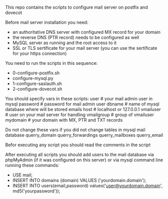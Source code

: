 This repo contains the scripts to configure mail server on postfix and dovecot

Before mail server installation you need:
 - an authoritative DNS server with configured MX record for your domain
 - the reverse DNS (PTR record) needs to be configured as well
 - MySQL server as running and the root access to it
 - SSL or TLS sertificate for your mail server (you can use the sertificate for your https connection)

You need to run the scripts in this sequence:
  - 0-configure-postfix.sh
  - configure-mysql.py
  - 1-configure-saslauth.sh
  - 2-configure-dovecot.sh 

You should specify vars in these scripts:
  user       # your mail admin user in mysql
  password   # password for mail admin user
  dbname     # name of mysql database where will be stored emails
  host       # localhost or 127.0.0.1
  vmailuser  # user on your mail server for handling 
  vmailgroup # group of vmailuser
  mydomain   # your domain with MX, PTR and TXT records
  
Do not change these vars if you did not change tables in mysql mail database
  querry_domain
  querry_forwardings
  querry_mailboxes
  querry_email 

Befor executing any script you should read the comments in the script

After executing all scripts you should add users to the mail database via phpMyAdmin (if it was configured on this server) or via mysql command line running these commands:
  - USE mail;
  - INSERT INTO domains (domain) VALUES ('yourdomain.domain'); 
  - INSERT INTO users(email,password) values('user@yourdomain.domain', md5('yourpassword'));
